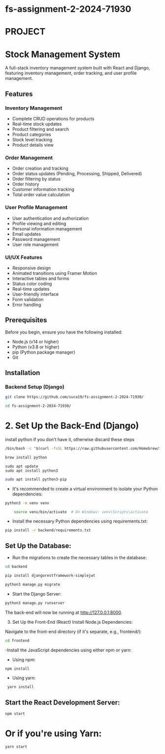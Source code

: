 # fs-assignment-2-2024-71930

# PROJECT

# Stock Management System

A full-stack inventory management system built with React and Django, featuring inventory management, order tracking, and user profile management.

## Features

### Inventory Management
- Complete CRUD operations for products
- Real-time stock updates
- Product filtering and search
- Product categories
- Stock level tracking
- Product details view

### Order Management
- Order creation and tracking
- Order status updates (Pending, Processing, Shipped, Delivered)
- Order filtering by status
- Order history
- Customer information tracking
- Total order value calculation

### User Profile Management
- User authentication and authorization
- Profile viewing and editing
- Personal information management
- Email updates
- Password management
- User role management

### UI/UX Features
- Responsive design
- Animated transitions using Framer Motion
- Interactive tables and forms
- Status color coding
- Real-time updates
- User-friendly interface
- Form validation
- Error handling

## Prerequisites

Before you begin, ensure you have the following installed:
- Node.js (v14 or higher)
- Python (v3.8 or higher)
- pip (Python package manager)
- Git

## Installation

### Backend Setup (Django)

```bash
git clone https://github.com/suca19/fs-assignment-2-2024-71930/
```

```bash
cd fs-assignment-2-2024-71930/
```
# 2. Set Up the Back-End (Django)

install python if you don't have it, otherwise discard these steps 

```bash
/bin/bash -c "$(curl -fsSL https://raw.githubusercontent.com/Homebrew/install/HEAD/install.sh)"
```

```bash
brew install python
```

```
sudo apt update
sudo apt install python3
```
```bash
sudo apt install python3-pip
```


- It's recommended to create a virtual environment to isolate your Python dependencies:

```bash
python3 -m venv venv
```

```bash
    source venv/bin/activate  # On Windows: venv\Scripts\activate
```

- Install the necessary Python dependencies using requirements.txt:

```bash
pip install -r backend/requirements.txt
```
## Set Up the Database:

- Run the migrations to create the necessary tables in the database:

```bash
cd backend
```

```bash
pip install djangorestframework-simplejwt
 ```

```bash
python3 manage.py migrate
```
- Start the Django Server:

```bash
python3 manage.py runserver
```

The back-end will now be running at http://127.0.0.1:8000.

3. Set Up the Front-End (React)
Install Node.js Dependencies:

Navigate to the front-end directory (if it's separate, e.g., frontend/):

```bash
cd frontend
```

-Install the JavaScript dependencies using either npm or yarn:

- Using npm:
    
```bash
npm install
```

- Using yarn:

```bash
 yarn install
 ```

## Start the React Development Server:

```bash
npm start   
```

# Or if you're using Yarn: 

 ```bash
yarn start
```

